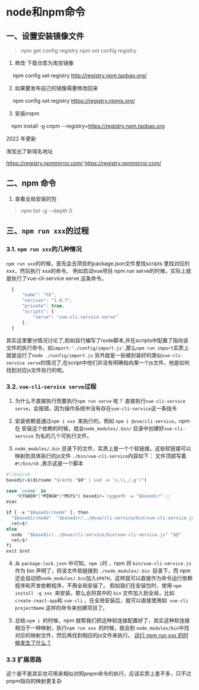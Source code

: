 # node和npm命令
 

## 一、设置安装镜像文件
>npm get config registry
>npm set config registry

1. 修改 下载仓库为淘宝镜像

　 npm config set registry http://registry.npm.taobao.org/

2. 如果要发布自己的镜像需要修改回来

　 npm config set registry https://registry.npmjs.org/

3. 安装cnpm

　npm install -g cnpm --registry=https://registry.npm.taobao.org

2022 年更新  

淘宝出了新域名地址

https://registry.npmmirror.com/
https://registry.npmmirror.com/
 

##  二、npm 命令
1. 查看全局安装的包
> npm list -g --depth 0

 
 ## 三、`npm run xxx`的过程

 ### 3.1. `npm run xxx`的几种情况
  `npm run xxx`的时候，首先会去项目的package.json文件里找scripts 里找对应的xxx，然后执行 xxx的命令。
  例如启动vue项目 npm run serve的时候，实际上就是执行了vue-cli-service serve 这条命令。
  ```javascript
    {
        "name": "h5",
        "version": "1.0.7",
        "private": true,
        "scripts": {
            "serve": "vue-cli-service serve"
        },
    }
  ```
  其实这里要分情况讨论了,假如自行编写了node脚本,并在scripts中配置了指向该文件的执行命令，如`import:'./config/import.js'`,那么`npm run import`实质上就是运行了`node ./config/import.js`
  另外就是一些被封装好的类似`vue-cli-service serve`的情况了,在script中他们并没有明确指向某一个js文件，他是如何找到对应js文件执行的呢。
   

 ### 3.2. `vue-cli-service serve`过程

1. 为什么不直接执行而要执行`npm run serve` 呢？
直接执行`vue-cli-service serve`，会报错，因为操作系统中没有存在`vue-cli-service`这一条指令

2. 安装依赖是通过`npm i xxx `来执行的，例如 `npm i @vue/cli-service`，npm 在 安装这个依赖的时候，就会`node_modules/.bin/` 目录中创建好`vue-cli-service` 为名的几个可执行文件。

3. `node_modules/.bin` 目录下的文件，实质上是一个个软链接。这些软链接可以映射到具体执行的js文件
`./bin/vue-cli-service`内容如下：
文件顶部写着` #!/bin/sh` ,表示这是一个脚本
```js
#!/bin/sh
basedir=$(dirname "$(echo "$0" | sed -e 's,\\,/,g')")

case `uname` in
    *CYGWIN*|*MINGW*|*MSYS*) basedir=`cygpath -w "$basedir"`;;
esac

if [ -x "$basedir/node" ]; then
  "$basedir/node"  "$basedir/../@vue/cli-service/bin/vue-cli-service.js" "$@"
  ret=$?
else 
  node  "$basedir/../@vue/cli-service/bin/vue-cli-service.js" "$@"
  ret=$?
fi
exit $ret
```

4. 从 `package-lock.json` 中可知，`npm i`时 ，npm 将 `bin/vue-cli-service.js` 作为 bin 声明了，将该文件软链接到 `./node_modules/.bin `目录下，而 npm 还会自动把`node_modules/.bin`加入`$PATH`，这样就可以直接作为命令运行依赖程序和开发依赖程序，不用全局安装了。
假如我们在安装包时，使用 `npm install -g xxx `来安装，那么会将其中的 `bin` 文件加入到全局，比如` create-react-app `和 `vue-cli` ，在全局安装后，就可以直接使用如` vue-cli projectName` 这样的命令来创建项目了。
 

5. 总结:`npm i `的时候，npm 就帮我们把这种软连接配置好了，其实这种软连接相当于一种映射，执行`npm run xxx `的时候，就会到 `node_modules/bin`中找对应的映射文件，然后再找到相应的js文件来执行。
[运行 npm run xxx 的时候发生了什么？]( https://juejin.cn/post/7078924628525056007)
 

 

 ### 3.3 扩展思路
 这个是不是其实也可用来相似对照pnpm命令的执行，应该实质上差不多，只不过pnpm指向的映射更复杂